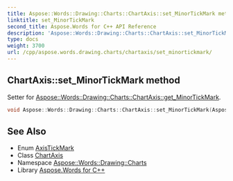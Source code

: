 ```yaml
---
title: Aspose::Words::Drawing::Charts::ChartAxis::set_MinorTickMark method
linktitle: set_MinorTickMark
second_title: Aspose.Words for C++ API Reference
description: 'Aspose::Words::Drawing::Charts::ChartAxis::set_MinorTickMark method. Setter for Aspose::Words::Drawing::Charts::ChartAxis::get_MinorTickMark in C++.'
type: docs
weight: 3700
url: /cpp/aspose.words.drawing.charts/chartaxis/set_minortickmark/
---
```

## ChartAxis::set_MinorTickMark method


Setter for [Aspose::Words::Drawing::Charts::ChartAxis::get_MinorTickMark](../get_minortickmark/).

```cpp
void Aspose::Words::Drawing::Charts::ChartAxis::set_MinorTickMark(Aspose::Words::Drawing::Charts::AxisTickMark value)
```

## See Also

* Enum [AxisTickMark](../../axistickmark/)
* Class [ChartAxis](../)
* Namespace [Aspose::Words::Drawing::Charts](../../)
* Library [Aspose.Words for C++](../../../)
